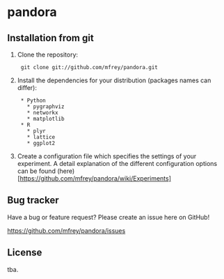 pandora
=======

Installation from git
---------------------
1. Clone the repository:

		git clone git://github.com/mfrey/pandora.git

2. Install the dependencies for your distribution (packages names can differ):

        * Python
		  * pygraphviz 
		  * networkx
		  * matplotlib
		* R
          * plyr
		  * lattice
		  * ggplot2

3. Create a configuration file which specifies the settings of your experiment. A detail explanation of the different configuration options can be found (here)[https://github.com/mfrey/pandora/wiki/Experiments] 

Bug tracker
-----------
Have a bug or feature request? Please create an issue here on GitHub!

https://github.com/mfrey/pandora/issues


License
-------
tba.

